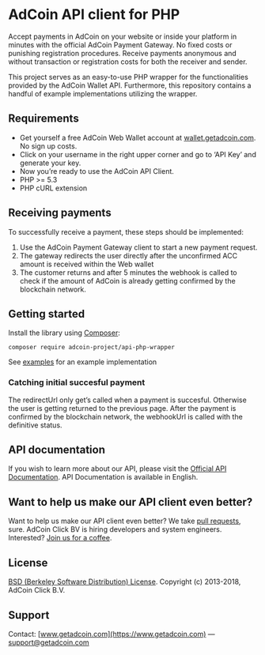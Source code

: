 # AdCoin API client for PHP

Accept payments in AdCoin on your website or inside your platform in minutes with the official AdCoin Payment Gateway. No fixed costs or punishing registration procedures. Receive payments anonymous and without transaction or registration costs for both the receiver and sender. 

This project serves as an easy-to-use PHP wrapper for the functionalities provided by the AdCoin Wallet API.
Furthermore, this repository contains a handful of example implementations utilizing the wrapper.

## Requirements

* Get yourself a free AdCoin Web Wallet account at [wallet.getadcoin.com](https://wallet.getadcoin.com). No sign up costs.
* Click on your username in the right upper corner and go to ‘API Key’ and generate your key. 
* Now you’re ready to use the AdCoin API Client. 
* PHP >= 5.3
* PHP cURL extension

## Receiving payments 

To successfully receive a payment, these steps should be implemented:
1.	Use the AdCoin Payment Gateway client to start a new payment request. 
2.	The gateway redirects the user directly after the unconfirmed ACC amount is received within the Web wallet
3.	The customer returns and after 5 minutes the webhook is called to check if the amount of AdCoin is already getting confirmed by the blockchain network. 

## Getting started

Install the library using [Composer](https://getcomposer.org):

```shell
composer require adcoin-project/api-php-wrapper
```

See [examples](EXAMPLES.md) for an example implementation

### Catching initial succesful payment

The redirectUrl only get’s called when a payment is succesful. Otherwise the user is getting returned to the previous page. After the payment is confirmed by the blockchain network, the webhookUrl is called with the definitive status.  

## API documentation ##

If you wish to learn more about our API, please visit the [Official API Documentation](https://www.getadcoin.com/api). API Documentation is available in English.

## Want to help us make our API client even better? ##

Want to help us make our API client even better? We take [pull requests](https://github.com/adcoin-project/api-php-wrapper/pulls), sure.  AdCoin Click BV is hiring developers and system engineers. Interested? [Join us for a coffee](mailto:info@getadcoin.com).

## License ##
[BSD (Berkeley Software Distribution) License](https://opensource.org/licenses/bsd-license.php).
Copyright (c) 2013-2018, AdCoin Click B.V.

## Support ##
Contact: [www.getadcoin.com](https://www.getadcoin.com) — support@getadcoin.com
